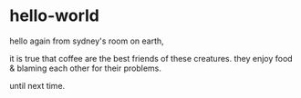 # hello-world

hello again from sydney's room on earth,

it is true that coffee are the best friends of these creatures. 
they enjoy food & blaming each other for their problems.

until next time.
